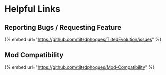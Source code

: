 # Helpful Links

## Reporting Bugs / Requesting Feature

{% embed url="https://github.com/tiltedphoques/TiltedEvolution/issues" %}

## Mod Compatibility

{% embed url="https://github.com/tiltedphoques/Mod-Compatibility" %}

